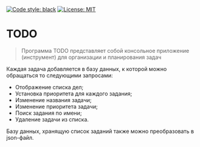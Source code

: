 [![Code style: black](https://img.shields.io/badge/code%20style-black-000000.svg)](https://github.com/psf/black)
[![License: MIT](https://img.shields.io/badge/License-MIT-yellow.svg)](https://opensource.org/licenses/MIT)
# TODO
> Программа TODO представляет собой консольное приложение (инструмент) для организации и планирования задач

Каждая задача добавляется в базу данных, к которой можно обращаться то следующими запросами:
- Отображение списка дел;
- Установка приоритета для каждого задания;
- Изменение названия задачи;
- Изменение приоритета задачи;
- Поиск задания по имени;
- Удаление задачи из списка.

Базу данных, хранящую список заданий также можно преобразовать в json-файл.